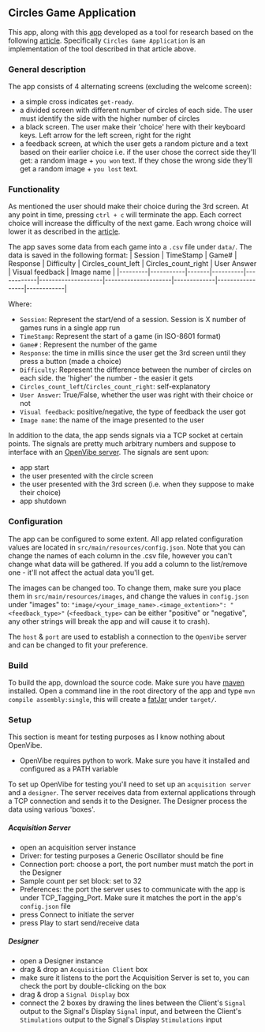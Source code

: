 ## Circles Game Application

This app, along with this [app](https://github.com/AvihaiAdler/LettersGame) developed as a tool for research based on the following [article](https://www.researchgate.net/publication/23151714_Vrticka_P_Andersson_F_Grandjean_D_Sander_D_Vuilleumier_P_Individual_attachment_style_modulates_human_amygdala_and_striatum_activation_during_social_appraisal_PLoS_ONE_3_e2868). Specifically `Circles Game Application` is an implementation of the tool described in that article above.

### General description

The app consists of 4 alternating screens (excluding the welcome screen):

- a simple cross indicates `get-ready`.
- a divided screen with different number of circles of each side. The user must identify the side with the higher number of circles
- a black screen. The user make their 'choice' here with their keyboard keys. Left arrow for the left screen, right for the right
- a feedback screen, at which the user gets a random picture and a text based on their earlier choice i.e. if the user chose the correct side they'll get: a random image + `you won` text. If they chose the wrong side they'll get a random image + `you lost` text.

### Functionality

As mentioned the user should make their choice during the 3rd screen.
At any point in time, pressing `ctrl + c` will terminate the app.
Each correct choice will increase the difficulty of the next game. Each wrong choice will lower it as described in the [article](https://www.researchgate.net/publication/23151714_Vrticka_P_Andersson_F_Grandjean_D_Sander_D_Vuilleumier_P_Individual_attachment_style_modulates_human_amygdala_and_striatum_activation_during_social_appraisal_PLoS_ONE_3_e2868).

The app saves some data from each game into a `.csv` file under `data/`. The data is saved in the following format:
| Session | TimeStamp | Game# | Response | Difficulty | Circles_count_left | Circles_count_right | User Answer | Visual feedback | Image name |
|---------|-----------|-------|----------|------------|--------------------|---------------------|-------------|-----------------|------------|

Where:

- `Session`: Represent the start/end of a session. Session is X number of games runs in a single app run
- `TimeStamp`: Represent the start of a game (in ISO-8601 format)
- `Game#` : Represent the number of the game
- `Response`: the time in millis since the user get the 3rd screen until they press a button (made a choice)
- `Difficulty`: Represent the difference between the number of circles on each side. the 'higher' the number - the easier it gets
- `Circles_count_left`/`Circles_count_right`: self-explanatory
- `User Answer`: True/False, whether the user was right with their choice or not
- `Visual feedback`: positive/negative, the type of feedback the user got
- `Image name`: the name of the image presented to the user

In addition to the data, the app sends signals via a TCP socket at certain points. The signals are pretty much arbitrary numbers and suppose to interface with an [OpenVibe server](http://openvibe.inria.fr/).
The signals are sent upon:

- app start
- the user presented with the circle screen
- the user presented with the 3rd screen (i.e. when they suppose to make their choice)
- app shutdown

### Configuration

The app can be configured to some extent. All app related configuration values are located in `src/main/resources/config.json`.
Note that you can change the names of each column in the .csv file, however you can't change what data will be gathered. If you add a column to the list/remove one - it'll not affect the actual data you'll get.

The images can be changed too. To change them, make sure you place them in `src/main/resources/images`, and change the values in `config.json` under "images" to: `"image/<your_image_name>.<image_extention>": "<feedback_type>"` (`<feedback_type>` can be either "positive" or "negative", any other strings will break the app and will cause it to crash).

The `host` & `port` are used to establish a connection to the `OpenVibe` server and can be changed to fit your preference.

### Build

To build the app, download the source code. Make sure you have [maven](https://maven.apache.org/download.cgi) installed. Open a command line in the root directory of the app and type `mvn compile assembly:single`, this will create a [fatJar](https://stackoverflow.com/questions/19150811/what-is-a-fat-jar) under `target/`.

### Setup

This section is meant for testing purposes as I know nothing about OpenVibe.

- OpenVibe requires python to work. Make sure you have it installed and configured as a PATH variable

To set up OpenVibe for testing you'll need to set up an `acquisition server` and a `designer`. The server
receives data from external applications through a TCP connection and sends it to the Designer. The Designer
process the data using various 'boxes'.

##### Acquisition Server

- open an acquisition server instance
- Driver: for testing purposes a Generic Oscillator should be fine
- Connection port: choose a port, the port number must match the port in the Designer
- Sample count per set block: set to 32
- Preferences: the port the server uses to communicate with the app is under TCP_Tagging_Port. Make sure it matches the port in the app's `config.json` file
- press Connect to initiate the server
- press Play to start send/receive data

##### Designer

- open a Designer instance
- drag & drop an `Acquisition Client` box
- make sure it listens to the port the Acquisition Server is set to, you can check the port by double-clicking on the box
- drag & drop a `Signal Display` box
- connect the 2 boxes by drawing the lines between the Client's `Signal` output to the Signal's
  Display `Signal` input, and between the Client's `Stimulations` output to the Signal's Display `Stimulations`
  input
